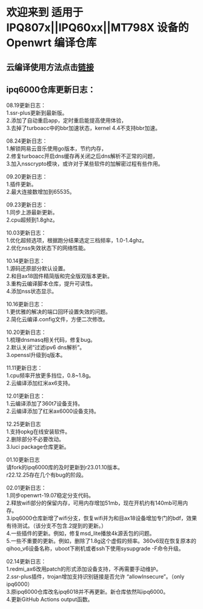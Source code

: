 # 欢迎来到 适用于 IPQ807x||IPQ60xx||MT798X 设备的 Openwrt 编译仓库

## 云编译使用方法点击[链接](https://p3terx.com/archives/build-openwrt-with-github-actions.html)

## ipq6000仓库更新日志：  
08.19更新日志：  
1.ssr-plus更新到最新版。  
2.添加了自动重启app，定时重启能提高使用体验，  
3.去掉了turboacc中的bbr加速状态，kernel 4.4不支持bbr加速。  

08.24更新日志：  
1.解锁网易云音乐使用go版本，节约内存，  
2.修复turboacc开启dns缓存再关闭之后dns解析不正常的问题，  
3.加入nsscrypto模块，或许对于某些软件的加解密过程有些作用。  

09.20更新日志：  
1.插件更新。  
2.最大连接数增加到65535。  

09.23更新日志：  
1.同步上游最新更新。  
2.cpu超频到1.8ghz。  

10.03更新日志：  
1.优化超频选项，根据跑分结果选定三档频率，1.0-1.4ghz。  
2.优化nss失效状态下的网络性能。  

10.14更新日志：  
1.源码还原部分默认设置。  
2.和目ax18固件精简版和完全版双版本更新。  
3.重构云编译脚本仓库，提升可读性。  
4.添加nss状态显示。  

10.16更新日志：  
1.更优雅的解决的端口回环设置失效的问题。  
2.简化云编译.config文件，方便二次修改。

10.20更新日志：  
1.梳理dnsmasq相关代码，修复bug。  
2.默认关闭“过滤ipv6 dns解析”。  
3.openssl升级到q版本。  

11.11更新日志：  
1.cpu频率开放更多挡位，0.8~1.8g。  
2.云编译添加红米ax6支持。

12.01更新日志：  
1.云编译添加了360t7设备支持。  
2.云编译添加了红米ax6000设备支持。  

12.25更新日志  
1.支持opkg在线安装软件。  
2.删除部分不必要改动。  
3.luci package仓库更新。  

01.10更新日志  
请fork的ipq6000库的及时更新到r23.01.10版本。  
r22.12.25存在几个有bug的阶段。

02.01更新日志：  
1.同步openwrt-19.07稳定分支代码。  
2.释放wifi部分的保留内存，可用内存增加51mb，现在开机约有140mb可用内存。  
3.ipq6000仓库新增了wifi分支，恢复wifi并为和目ax18设备增加专门的bdf，效果有待测试。（该分支不包含.2提到的更新。）  
4.一些插件的更新。例如，修复msd_lite播放4k源丢包的问题。  
5.一些不重要的更新。例如，删除了1.8g这个虚假的频率。360v6现在恢复原本的qihoo_v6设备名称，uboot下刷机或者ssh下使用sysupgrade -F命令升级。  

02.14更新日志：  
1.redmi_ax6改用patch的形式添加设备支持，不再需要手动维护。  
2.ssr-plus插件，trojan增加支持识别链接是否允许 “allowInsecure”。（only ipq6000）  
3.原ipq6000仓库改名ipq6018并不再更新。新仓库依然叫ipq6000。  
4.更新GitHub Actions output函数。  
